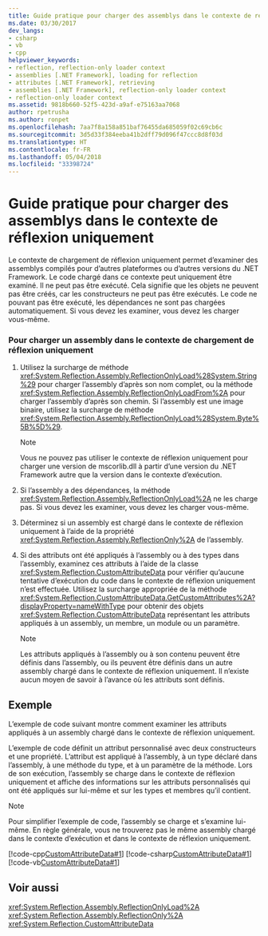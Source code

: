 ```yaml
---
title: Guide pratique pour charger des assemblys dans le contexte de réflexion uniquement
ms.date: 03/30/2017
dev_langs:
- csharp
- vb
- cpp
helpviewer_keywords:
- reflection, reflection-only loader context
- assemblies [.NET Framework], loading for reflection
- attributes [.NET Framework], retrieving
- assemblies [.NET Framework], reflection-only loader context
- reflection-only loader context
ms.assetid: 9818b660-52f5-423d-a9af-e75163aa7068
author: rpetrusha
ms.author: ronpet
ms.openlocfilehash: 7aa7f8a158a851baf76455da685059f02c69cb6c
ms.sourcegitcommit: 3d5d33f384eeba41b2dff79d096f47ccc8d8f03d
ms.translationtype: HT
ms.contentlocale: fr-FR
ms.lasthandoff: 05/04/2018
ms.locfileid: "33398724"
---
```

# <a name="how-to-load-assemblies-into-the-reflection-only-context"></a>Guide pratique pour charger des assemblys dans le contexte de réflexion uniquement
Le contexte de chargement de réflexion uniquement permet d’examiner des assemblys compilés pour d’autres plateformes ou d’autres versions du .NET Framework. Le code chargé dans ce contexte peut uniquement être examiné. Il ne peut pas être exécuté. Cela signifie que les objets ne peuvent pas être créés, car les constructeurs ne peut pas être exécutés. Le code ne pouvant pas être exécuté, les dépendances ne sont pas chargées automatiquement. Si vous devez les examiner, vous devez les charger vous-même.  
  
### <a name="to-load-an-assembly-into-the-reflection-only-load-context"></a>Pour charger un assembly dans le contexte de chargement de réflexion uniquement  
  
1.  Utilisez la surcharge de méthode <xref:System.Reflection.Assembly.ReflectionOnlyLoad%28System.String%29> pour charger l’assembly d’après son nom complet, ou la méthode <xref:System.Reflection.Assembly.ReflectionOnlyLoadFrom%2A> pour charger l’assembly d’après son chemin. Si l’assembly est une image binaire, utilisez la surcharge de méthode <xref:System.Reflection.Assembly.ReflectionOnlyLoad%28System.Byte%5B%5D%29>.  
  
    > [!NOTE]
    >  Vous ne pouvez pas utiliser le contexte de réflexion uniquement pour charger une version de mscorlib.dll à partir d’une version du .NET Framework autre que la version dans le contexte d’exécution.  
  
2.  Si l’assembly a des dépendances, la méthode <xref:System.Reflection.Assembly.ReflectionOnlyLoad%2A> ne les charge pas. Si vous devez les examiner, vous devez les charger vous-même.  
  
3.  Déterminez si un assembly est chargé dans le contexte de réflexion uniquement à l’aide de la propriété <xref:System.Reflection.Assembly.ReflectionOnly%2A> de l’assembly.  
  
4.  Si des attributs ont été appliqués à l’assembly ou à des types dans l’assembly, examinez ces attributs à l’aide de la classe <xref:System.Reflection.CustomAttributeData> pour vérifier qu’aucune tentative d’exécution du code dans le contexte de réflexion uniquement n’est effectuée. Utilisez la surcharge appropriée de la méthode <xref:System.Reflection.CustomAttributeData.GetCustomAttributes%2A?displayProperty=nameWithType> pour obtenir des objets <xref:System.Reflection.CustomAttributeData> représentant les attributs appliqués à un assembly, un membre, un module ou un paramètre.  
  
    > [!NOTE]
    >  Les attributs appliqués à l’assembly ou à son contenu peuvent être définis dans l’assembly, ou ils peuvent être définis dans un autre assembly chargé dans le contexte de réflexion uniquement. Il n’existe aucun moyen de savoir à l’avance où les attributs sont définis.  
  
## <a name="example"></a>Exemple  
 L’exemple de code suivant montre comment examiner les attributs appliqués à un assembly chargé dans le contexte de réflexion uniquement.  
  
 L’exemple de code définit un attribut personnalisé avec deux constructeurs et une propriété. L’attribut est appliqué à l’assembly, à un type déclaré dans l’assembly, à une méthode du type, et à un paramètre de la méthode. Lors de son exécution, l’assembly se charge dans le contexte de réflexion uniquement et affiche des informations sur les attributs personnalisés qui ont été appliqués sur lui-même et sur les types et membres qu’il contient.  
  
> [!NOTE]
>  Pour simplifier l’exemple de code, l’assembly se charge et s’examine lui-même. En règle générale, vous ne trouverez pas le même assembly chargé dans le contexte d’exécution et dans le contexte de réflexion uniquement.  
  
 [!code-cpp[CustomAttributeData#1](../../../samples/snippets/cpp/VS_Snippets_CLR/CustomAttributeData/CPP/source.cpp#1)]
 [!code-csharp[CustomAttributeData#1](../../../samples/snippets/csharp/VS_Snippets_CLR/CustomAttributeData/CS/source.cs#1)]
 [!code-vb[CustomAttributeData#1](../../../samples/snippets/visualbasic/VS_Snippets_CLR/CustomAttributeData/VB/source.vb#1)]  
  
## <a name="see-also"></a>Voir aussi  
 <xref:System.Reflection.Assembly.ReflectionOnlyLoad%2A>  
 <xref:System.Reflection.Assembly.ReflectionOnly%2A>  
 <xref:System.Reflection.CustomAttributeData>
